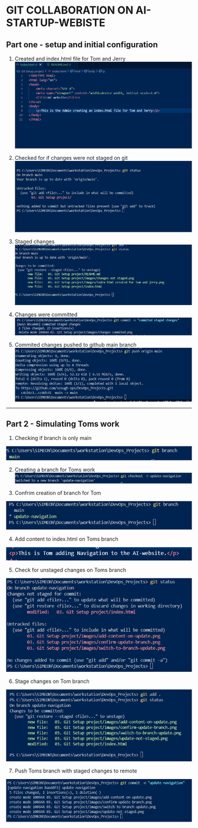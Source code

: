 # **GIT COLLABORATION ON AI-STARTUP-WEBISTE**

## Part one - setup and initial configuration

1. Created and index.html file for Tom and Jerry
![index file](./images/index%20html%20created%20for%20tom%20and%20jerry.png)



2. Checked for if changes were not staged on git
![unstaged](./images/changes%20not%20staged.png)

3. Staged changes
![staged](./images/stages%20changes.png)



4. Changes were committed
![commited](./images/commited%20changes.png)



5. Commited changes pushed to github main branch
![main](./images/changes%20pushed%20to%20origin%20main.png)

---

## Part 2 - Simulating Toms work

1. Checking if branch is only main

![branch check](./images/checking%20first%20branch.png)

2. Creating a branch for Toms work
![create](./images/switch-to-branch-update.png)

3. Confrim creation of branch for Tom

![confirm](./images/confirm-update-branch.png)

4. Add content to index.html on Toms branch

![add](./images/add-content-on-update.png)

5. Check for unstaged changes on Toms branch

![check](./images/update-not-staged.png)

6. Stage changes on Tom branch

![stage](./images/staged-update.png)

7. Push Toms branch with staged changes to remote

![push](./images/update-pushed.png)



